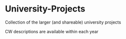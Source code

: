 # University-Projects
Collection of the larger (and shareable) university projects

CW descriptions are available within each year
